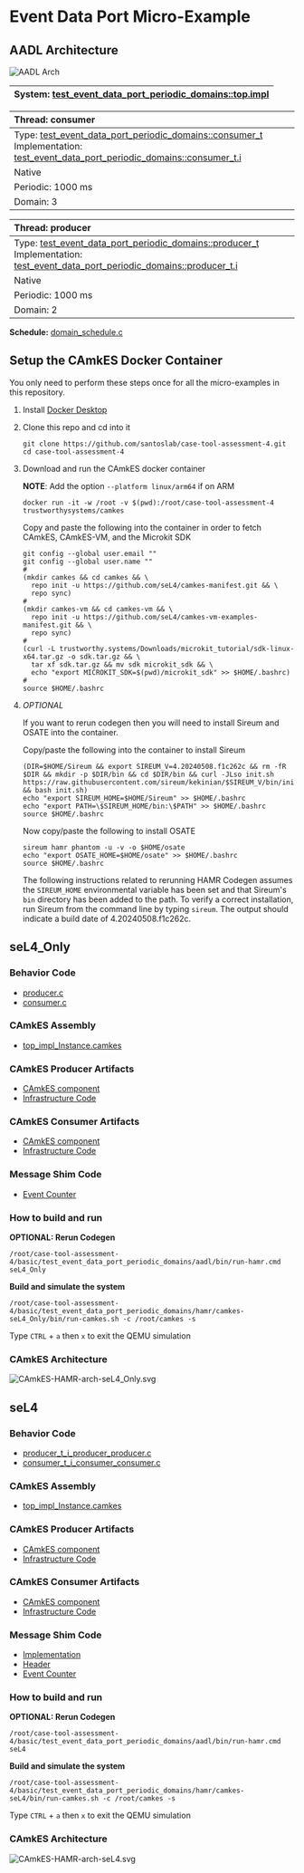 # <!--start__event-data-port-micro-example-title-->Event Data Port Micro-Example<!--end____event-data-port-micro-example-title-->
<!--start__event-data-port-micro-example-description-->
<!--end____event-data-port-micro-example-description-->
## <!--start__event-data-port-micro-example_arch-section-title-->AADL Architecture<!--end____event-data-port-micro-example_arch-section-title-->
<!--start__event-data-port-micro-example_arch-section-description-->
![AADL Arch](aadl/diagrams/aadl-arch.png)
<!--end____event-data-port-micro-example_arch-section-description-->
<!--start__event-data-port-micro-example_arch-section_aadl-arch-component-info-top_impl_instance-->
|System: [test_event_data_port_periodic_domains::top.impl](aadl/test_event_data_port_periodic_domains.aadl#L85)|
|:--|
<!--end____event-data-port-micro-example_arch-section_aadl-arch-component-info-top_impl_instance-->
<!--start__event-data-port-micro-example_arch-section_aadl-arch-component-info-consumer-->
|Thread: consumer <!--[consumer](aadl/test_event_data_port_periodic_domains.aadl#L64)--> |
|:--|
|Type: [test_event_data_port_periodic_domains::consumer_t](aadl/test_event_data_port_periodic_domains.aadl#L42)<br>Implementation: [test_event_data_port_periodic_domains::consumer_t.i](aadl/test_event_data_port_periodic_domains.aadl#L51)|
|Native|
|Periodic: 1000 ms|
|Domain: 3|

<!--end____event-data-port-micro-example_arch-section_aadl-arch-component-info-consumer-->
<!--start__event-data-port-micro-example_arch-section_aadl-arch-component-info-producer-->
|Thread: producer <!--[producer](aadl/test_event_data_port_periodic_domains.aadl#L35)--> |
|:--|
|Type: [test_event_data_port_periodic_domains::producer_t](aadl/test_event_data_port_periodic_domains.aadl#L13)<br>Implementation: [test_event_data_port_periodic_domains::producer_t.i](aadl/test_event_data_port_periodic_domains.aadl#L22)|
|Native|
|Periodic: 1000 ms|
|Domain: 2|

<!--end____event-data-port-micro-example_arch-section_aadl-arch-component-info-producer-->
<!--start__event-data-port-micro-example_arch-section_aadl-arch-component-info-schedule-->
**Schedule:** [domain_schedule.c](aadl/domain_schedule.c)
<!--end____event-data-port-micro-example_arch-section_aadl-arch-component-info-schedule-->

## <!--start__event-data-port-micro-example_setup-title-->Setup the CAmkES Docker Container<!--end____event-data-port-micro-example_setup-title-->
<!--start__event-data-port-micro-example_setup-description-->
<!--end____event-data-port-micro-example_setup-description-->
<!--start__event-data-port-micro-example_setup_setup-block-->
You only need to perform these steps once for all the micro-examples in this
repository.

1. Install [Docker Desktop](https://www.docker.com/products/docker-desktop/)

1. Clone this repo and cd into it

   ```
   git clone https://github.com/santoslab/case-tool-assessment-4.git
   cd case-tool-assessment-4
   ```

1. Download and run the CAmkES docker container

   **NOTE**: Add the option `--platform linux/arm64` if on ARM

   ```
   docker run -it -w /root -v $(pwd):/root/case-tool-assessment-4 trustworthysystems/camkes
   ```

   Copy and paste the following into the container in order to fetch CAmkES, CAmkES-VM, and the Microkit SDK

   ```
   git config --global user.email ""
   git config --global user.name ""
   #
   (mkdir camkes && cd camkes && \
     repo init -u https://github.com/seL4/camkes-manifest.git && \
     repo sync)
   #
   (mkdir camkes-vm && cd camkes-vm && \
     repo init -u https://github.com/seL4/camkes-vm-examples-manifest.git && \
     repo sync)
   #
   (curl -L trustworthy.systems/Downloads/microkit_tutorial/sdk-linux-x64.tar.gz -o sdk.tar.gz && \
     tar xf sdk.tar.gz && mv sdk microkit_sdk && \
     echo "export MICROKIT_SDK=$(pwd)/microkit_sdk" >> $HOME/.bashrc)
   #
   source $HOME/.bashrc
   ```

1. *OPTIONAL*

    If you want to rerun codegen then you will need to install Sireum
    and OSATE into the container.

    Copy/paste the following into the container to install Sireum
    ```
    (DIR=$HOME/Sireum && export SIREUM_V=4.20240508.f1c262c && rm -fR $DIR && mkdir -p $DIR/bin && cd $DIR/bin && curl -JLso init.sh https://raw.githubusercontent.com/sireum/kekinian/$SIREUM_V/bin/init.sh && bash init.sh)
    echo "export SIREUM_HOME=$HOME/Sireum" >> $HOME/.bashrc
    echo "export PATH=\$SIREUM_HOME/bin:\$PATH" >> $HOME/.bashrc
    source $HOME/.bashrc
    ```

    Now copy/paste the following to install OSATE

    ```
    sireum hamr phantom -u -v -o $HOME/osate
    echo "export OSATE_HOME=$HOME/osate" >> $HOME/.bashrc
    source $HOME/.bashrc
    ```

    The following instructions related to rerunning HAMR Codegen assumes
    the ``SIREUM_HOME`` environmental variable has been set and that Sireum's
    ``bin`` directory has been added to the path. To verify a correct installation,
    run Sireum from the command line by typing ``sireum``. The output should indicate
    a build date of 4.20240508.f1c262c.
<!--end____event-data-port-micro-example_setup_setup-block-->

## <!--start__event-data-port-micro-example_sel4_only-title-->seL4_Only<!--end____event-data-port-micro-example_sel4_only-title-->
<!--start__event-data-port-micro-example_sel4_only-description-->
<!--end____event-data-port-micro-example_sel4_only-description-->
### <!--start__event-data-port-micro-example_sel4_only_sel4_only_behavior-title-->Behavior Code<!--end____event-data-port-micro-example_sel4_only_sel4_only_behavior-title-->
<!--start__event-data-port-micro-example_sel4_only_sel4_only_behavior-description-->
<!--end____event-data-port-micro-example_sel4_only_sel4_only_behavior-description-->
<!--start__event-data-port-micro-example_sel4_only_sel4_only_behavior_sel4_only_behavior_block-->
 - [producer.c](hamr/camkes-seL4_Only/components/producer_t_i_producer_producer/src/producer.c)
 - [consumer.c](hamr/camkes-seL4_Only/components/consumer_t_i_consumer_consumer/src/consumer.c)
<!--end____event-data-port-micro-example_sel4_only_sel4_only_behavior_sel4_only_behavior_block-->

### <!--start__event-data-port-micro-example_sel4_only_sel4_only_assembly-title-->CAmkES Assembly<!--end____event-data-port-micro-example_sel4_only_sel4_only_assembly-title-->
<!--start__event-data-port-micro-example_sel4_only_sel4_only_assembly-description-->
<!--end____event-data-port-micro-example_sel4_only_sel4_only_assembly-description-->
<!--start__event-data-port-micro-example_sel4_only_sel4_only_assembly_sel4_only_assembly_block-->
 - [top_impl_Instance.camkes](hamr/camkes-seL4_Only/top_impl_Instance.camkes)
<!--end____event-data-port-micro-example_sel4_only_sel4_only_assembly_sel4_only_assembly_block-->

### <!--start__event-data-port-micro-example_sel4_only_sel4_only_producer-title-->CAmkES Producer Artifacts<!--end____event-data-port-micro-example_sel4_only_sel4_only_producer-title-->
<!--start__event-data-port-micro-example_sel4_only_sel4_only_producer-description-->
<!--end____event-data-port-micro-example_sel4_only_sel4_only_producer-description-->
<!--start__event-data-port-micro-example_sel4_only_sel4_only_producer_sel4_only_producer_block-->
 - [CAmkES component](hamr/camkes-seL4_Only/components/producer_t_i_producer_producer/producer_t_i_producer_producer.camkes)
 - [Infrastructure Code](hamr/camkes-seL4_Only/components/producer_t_i_producer_producer/src/sb_producer_t_i.c)
<!--end____event-data-port-micro-example_sel4_only_sel4_only_producer_sel4_only_producer_block-->

### <!--start__event-data-port-micro-example_sel4_only_sel4_only_consumer-title-->CAmkES Consumer Artifacts<!--end____event-data-port-micro-example_sel4_only_sel4_only_consumer-title-->
<!--start__event-data-port-micro-example_sel4_only_sel4_only_consumer-description-->
<!--end____event-data-port-micro-example_sel4_only_sel4_only_consumer-description-->
<!--start__event-data-port-micro-example_sel4_only_sel4_only_consumer_sel4_only_consumer_block-->
 - [CAmkES component](hamr/camkes-seL4_Only/components/consumer_t_i_consumer_consumer/consumer_t_i_consumer_consumer.camkes)
 - [Infrastructure Code](hamr/camkes-seL4_Only/components/consumer_t_i_consumer_consumer/src/sb_consumer_t_i.c)
<!--end____event-data-port-micro-example_sel4_only_sel4_only_consumer_sel4_only_consumer_block-->

### <!--start__event-data-port-micro-example_sel4_only_sel4_only_shim-title-->Message Shim Code<!--end____event-data-port-micro-example_sel4_only_sel4_only_shim-title-->
<!--start__event-data-port-micro-example_sel4_only_sel4_only_shim-description-->
<!--end____event-data-port-micro-example_sel4_only_sel4_only_shim-description-->
<!--start__event-data-port-micro-example_sel4_only_sel4_only_shim_sel4_only_shim_block-->
 - [Event Counter](hamr/camkes-seL4_Only/types/includes/sb_event_counter.h)
<!--end____event-data-port-micro-example_sel4_only_sel4_only_shim_sel4_only_shim_block-->

### <!--start__event-data-port-micro-example_sel4_only_sel4_only-rerun-title-->How to build and run<!--end____event-data-port-micro-example_sel4_only_sel4_only-rerun-title-->
<!--start__event-data-port-micro-example_sel4_only_sel4_only-rerun-description-->
<!--end____event-data-port-micro-example_sel4_only_sel4_only-rerun-description-->
<!--start__event-data-port-micro-example_sel4_only_sel4_only-rerun_sel4_only-rerun-codegen-->
**OPTIONAL: Rerun Codegen**

```
/root/case-tool-assessment-4/basic/test_event_data_port_periodic_domains/aadl/bin/run-hamr.cmd seL4_Only
```
<!--end____event-data-port-micro-example_sel4_only_sel4_only-rerun_sel4_only-rerun-codegen-->
<!--start__event-data-port-micro-example_sel4_only_sel4_only-rerun_sel4_only-rerun-buildsim-->
**Build and simulate the system**

```
/root/case-tool-assessment-4/basic/test_event_data_port_periodic_domains/hamr/camkes-seL4_Only/bin/run-camkes.sh -c /root/camkes -s
```

Type ``CTRL`` + ``a`` then `x` to exit the QEMU simulation

<!--end____event-data-port-micro-example_sel4_only_sel4_only-rerun_sel4_only-rerun-buildsim-->

### <!--start__event-data-port-micro-example_sel4_only_sel4_only_camkesarch-title-->CAmkES Architecture<!--end____event-data-port-micro-example_sel4_only_sel4_only_camkesarch-title-->
<!--start__event-data-port-micro-example_sel4_only_sel4_only_camkesarch-description-->
<!--end____event-data-port-micro-example_sel4_only_sel4_only_camkesarch-description-->
<!--start__event-data-port-micro-example_sel4_only_sel4_only_camkesarch_sel4_only_camkesarch_block-->
![CAmkES-HAMR-arch-seL4_Only.svg](aadl/diagrams/CAmkES-HAMR-arch-seL4_Only.svg)
<!--end____event-data-port-micro-example_sel4_only_sel4_only_camkesarch_sel4_only_camkesarch_block-->

## <!--start__event-data-port-micro-example_sel4-title-->seL4<!--end____event-data-port-micro-example_sel4-title-->
<!--start__event-data-port-micro-example_sel4-description-->
<!--end____event-data-port-micro-example_sel4-description-->
### <!--start__event-data-port-micro-example_sel4_sel4_behavior-title-->Behavior Code<!--end____event-data-port-micro-example_sel4_sel4_behavior-title-->
<!--start__event-data-port-micro-example_sel4_sel4_behavior-description-->
<!--end____event-data-port-micro-example_sel4_sel4_behavior-description-->
<!--start__event-data-port-micro-example_sel4_sel4_behavior_sel4_behavior_block-->
 - [producer_t_i_producer_producer.c](hamr/c/ext-c/producer_t_i_producer_producer/producer_t_i_producer_producer.c)
 - [consumer_t_i_consumer_consumer.c](hamr/c/ext-c/consumer_t_i_consumer_consumer/consumer_t_i_consumer_consumer.c)
<!--end____event-data-port-micro-example_sel4_sel4_behavior_sel4_behavior_block-->

### <!--start__event-data-port-micro-example_sel4_sel4_assembly-title-->CAmkES Assembly<!--end____event-data-port-micro-example_sel4_sel4_assembly-title-->
<!--start__event-data-port-micro-example_sel4_sel4_assembly-description-->
<!--end____event-data-port-micro-example_sel4_sel4_assembly-description-->
<!--start__event-data-port-micro-example_sel4_sel4_assembly_sel4_assembly_block-->
 - [top_impl_Instance.camkes](hamr/camkes-seL4/top_impl_Instance.camkes)
<!--end____event-data-port-micro-example_sel4_sel4_assembly_sel4_assembly_block-->

### <!--start__event-data-port-micro-example_sel4_sel4_producer-title-->CAmkES Producer Artifacts<!--end____event-data-port-micro-example_sel4_sel4_producer-title-->
<!--start__event-data-port-micro-example_sel4_sel4_producer-description-->
<!--end____event-data-port-micro-example_sel4_sel4_producer-description-->
<!--start__event-data-port-micro-example_sel4_sel4_producer_sel4_producer_block-->
 - [CAmkES component](hamr/camkes-seL4/components/producer_t_i_producer_producer/producer_t_i_producer_producer.camkes)
 - [Infrastructure Code](hamr/camkes-seL4/components/producer_t_i_producer_producer/src/sb_producer_t_i.c)
<!--end____event-data-port-micro-example_sel4_sel4_producer_sel4_producer_block-->

### <!--start__event-data-port-micro-example_sel4_sel4_consumer-title-->CAmkES Consumer Artifacts<!--end____event-data-port-micro-example_sel4_sel4_consumer-title-->
<!--start__event-data-port-micro-example_sel4_sel4_consumer-description-->
<!--end____event-data-port-micro-example_sel4_sel4_consumer-description-->
<!--start__event-data-port-micro-example_sel4_sel4_consumer_sel4_consumer_block-->
 - [CAmkES component](hamr/camkes-seL4/components/consumer_t_i_consumer_consumer/consumer_t_i_consumer_consumer.camkes)
 - [Infrastructure Code](hamr/camkes-seL4/components/consumer_t_i_consumer_consumer/src/sb_consumer_t_i.c)
<!--end____event-data-port-micro-example_sel4_sel4_consumer_sel4_consumer_block-->

### <!--start__event-data-port-micro-example_sel4_sel4_shim-title-->Message Shim Code<!--end____event-data-port-micro-example_sel4_sel4_shim-title-->
<!--start__event-data-port-micro-example_sel4_sel4_shim-description-->
<!--end____event-data-port-micro-example_sel4_sel4_shim-description-->
<!--start__event-data-port-micro-example_sel4_sel4_shim_sel4_shim_block-->
 - [Implementation](hamr/camkes-seL4/types/src/sb_queue_union_art_DataContent_1.c)
 - [Header](hamr/camkes-seL4/types/includes/sb_queue_union_art_DataContent_1.h)
 - [Event Counter](hamr/camkes-seL4/types/includes/sb_event_counter.h)
<!--end____event-data-port-micro-example_sel4_sel4_shim_sel4_shim_block-->

### <!--start__event-data-port-micro-example_sel4_sel4-rerun-title-->How to build and run<!--end____event-data-port-micro-example_sel4_sel4-rerun-title-->
<!--start__event-data-port-micro-example_sel4_sel4-rerun-description-->
<!--end____event-data-port-micro-example_sel4_sel4-rerun-description-->
<!--start__event-data-port-micro-example_sel4_sel4-rerun_sel4-rerun-codegen-->
**OPTIONAL: Rerun Codegen**

```
/root/case-tool-assessment-4/basic/test_event_data_port_periodic_domains/aadl/bin/run-hamr.cmd seL4
```
<!--end____event-data-port-micro-example_sel4_sel4-rerun_sel4-rerun-codegen-->
<!--start__event-data-port-micro-example_sel4_sel4-rerun_sel4-rerun-buildsim-->
**Build and simulate the system**

```
/root/case-tool-assessment-4/basic/test_event_data_port_periodic_domains/hamr/camkes-seL4/bin/run-camkes.sh -c /root/camkes -s
```

Type ``CTRL`` + ``a`` then `x` to exit the QEMU simulation

<!--end____event-data-port-micro-example_sel4_sel4-rerun_sel4-rerun-buildsim-->

### <!--start__event-data-port-micro-example_sel4_sel4_camkesarch-title-->CAmkES Architecture<!--end____event-data-port-micro-example_sel4_sel4_camkesarch-title-->
<!--start__event-data-port-micro-example_sel4_sel4_camkesarch-description-->
<!--end____event-data-port-micro-example_sel4_sel4_camkesarch-description-->
<!--start__event-data-port-micro-example_sel4_sel4_camkesarch_sel4_camkesarch_block-->
![CAmkES-HAMR-arch-seL4.svg](aadl/diagrams/CAmkES-HAMR-arch-SeL4.svg)
<!--end____event-data-port-micro-example_sel4_sel4_camkesarch_sel4_camkesarch_block-->
